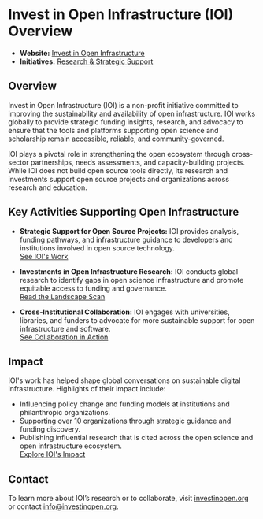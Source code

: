 # Invest in Open Infrastructure (IOI) Overview

- **Website:** [Invest in Open Infrastructure](https://investinopen.org/)
- **Initiatives:** [Research & Strategic Support](https://investinopen.org/our-impact/)

## Overview

Invest in Open Infrastructure (IOI) is a non-profit initiative committed to improving the sustainability and availability of open infrastructure. IOI works globally to provide strategic funding insights, research, and advocacy to ensure that the tools and platforms supporting open science and scholarship remain accessible, reliable, and community-governed.

IOI plays a pivotal role in strengthening the open ecosystem through cross-sector partnerships, needs assessments, and capacity-building projects. While IOI does not build open source tools directly, its research and investments support open source projects and organizations across research and education.

## Key Activities Supporting Open Infrastructure

- **Strategic Support for Open Source Projects:** IOI provides analysis, funding pathways, and infrastructure guidance to developers and institutions involved in open source technology.  
  [See IOI's Work](https://investinopen.org/our-impact/)

- **Investments in Open Infrastructure Research:** IOI conducts global research to identify gaps in open science infrastructure and promote equitable access to funding and governance.  
  [Read the Landscape Scan](https://investinopen.org/research/)

- **Cross-Institutional Collaboration:** IOI engages with universities, libraries, and funders to advocate for more sustainable support for open infrastructure and software.  
  [See Collaboration in Action](https://investinopen.org/blog/invest-in-open-infrastructure-announces-2-7m-commitment-from-founding-group-for-the-ioi-fund-for-network-adoption)

## Impact

IOI's work has helped shape global conversations on sustainable digital infrastructure. Highlights of their impact include:

- Influencing policy change and funding models at institutions and philanthropic organizations.
- Supporting over 10 organizations through strategic guidance and funding discovery.
- Publishing influential research that is cited across the open science and open infrastructure ecosystem.  
  [Explore IOI's Impact](https://investinopen.org/our-impact/)

## Contact

To learn more about IOI’s research or to collaborate, visit [investinopen.org](https://investinopen.org/) or contact [info@investinopen.org](mailto:info@investinopen.org).
